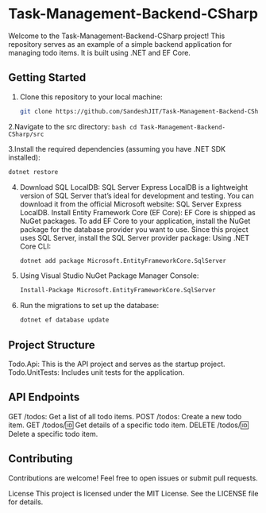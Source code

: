 # Task-Management-Backend-CSharp

Welcome to the Task-Management-Backend-CSharp project! This repository serves as an example of a simple backend application for managing todo items. It is built using .NET and EF Core.

## Getting Started

1. Clone this repository to your local machine:

   ```bash
   git clone https://github.com/SandeshJIT/Task-Management-Backend-CSharp.git

2.Navigate to the src directory:
      ```bash
      cd Task-Management-Backend-CSharp/src
      ```

3.Install the required dependencies (assuming you have .NET SDK installed):
   ```bash
   dotnet restore
   ```

4. Download SQL LocalDB:
SQL Server Express LocalDB is a lightweight version of SQL Server that’s ideal for development and testing. You can download it from the official Microsoft website: SQL Server Express LocalDB.
Install Entity Framework Core (EF Core):
EF Core is shipped as NuGet packages. To add EF Core to your application, install the NuGet package for the database provider you want to use. Since this project uses SQL Server, install the SQL Server provider package:
Using .NET Core CLI:
    ```bash
   dotnet add package Microsoft.EntityFrameworkCore.SqlServer
    ```

5. Using Visual Studio NuGet Package Manager Console:
    ```bash
   Install-Package Microsoft.EntityFrameworkCore.SqlServer
    ```
7. Run the migrations to set up the database:
    ```bash
   dotnet ef database update
    ```

## Project Structure
Todo.Api: This is the API project and serves as the startup project.
Todo.UnitTests: Includes unit tests for the application.

## API Endpoints
GET /todos: Get a list of all todo items.
POST /todos: Create a new todo item.
GET /todos/:id: Get details of a specific todo item.
DELETE /todos/:id: Delete a specific todo item.

## Contributing
Contributions are welcome! Feel free to open issues or submit pull requests.

License
This project is licensed under the MIT License. See the LICENSE file for details.

